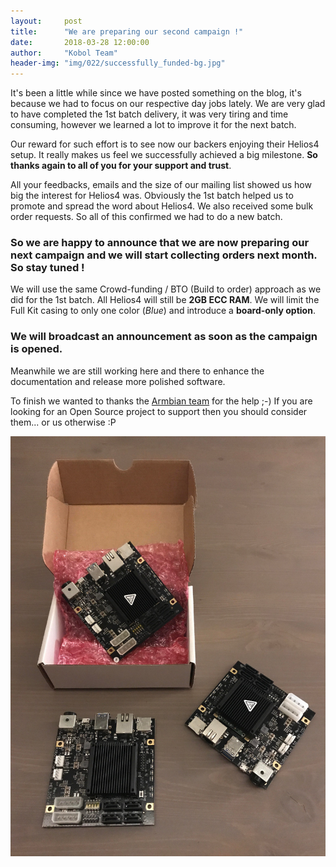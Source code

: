 ```yaml
---
layout:     post
title:      "We are preparing our second campaign !"
date:       2018-03-28 12:00:00
author:     "Kobol Team"
header-img: "img/022/successfully_funded-bg.jpg"
---
```


It's been a little while since we have posted something on the blog, it's because we had to focus on our respective day jobs lately. We are very glad to have completed the 1st batch delivery, it was very tiring and time consuming, however we learned a lot to improve it for the next batch.

Our reward for such effort is to see now our backers enjoying their Helios4 setup. It really makes us feel we successfully achieved a big milestone. **So thanks again to all of you for your support and trust**.

All your feedbacks, emails and the size of our mailing list showed us how big the interest for Helios4 was. Obviously the 1st batch helped us to promote and spread the word about Helios4. We also received some bulk order requests. So all of this confirmed we had to do a new batch.

### So we are happy to announce that we are now preparing our next campaign and we will start collecting orders next month. So stay tuned !

We will use the same Crowd-funding / BTO (Build to order) approach as we did for the 1st batch. All Helios4 will still be **2GB ECC RAM**. We will limit the Full Kit casing to only one color (*Blue*) and introduce a **board-only option**.

### We will broadcast an announcement as soon as the campaign is opened.

Meanwhile we are still working here and there to enhance the documentation and release more polished software.

To finish we wanted to thanks the [Armbian team](https://www.armbian.com) for the help ;-) If you are looking for an Open Source project to support then you should consider them... or us otherwise :P

![Helios4 Boards](/img/022/helios4_boards.jpg)
